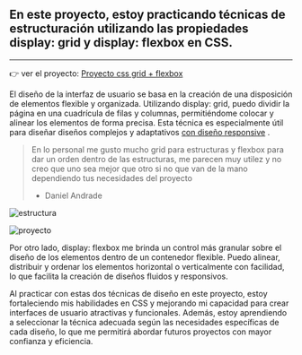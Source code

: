 ## En este proyecto, estoy practicando técnicas de estructuración utilizando las propiedades display: grid y display: flexbox en CSS.

---

👉 ver el proyecto: [Proyecto css grid + flexbox](https://danielandradecv.github.io/Practica-de-Display-Grid-y-FlexBox/)

El diseño de la interfaz de usuario se basa en la creación de una disposición de elementos flexible y organizada. Utilizando display: grid, puedo dividir la página en una cuadrícula de filas y columnas, permitiéndome colocar y alinear los elementos de forma precisa. Esta técnica es especialmente útil para diseñar diseños complejos y adaptativos <ins>con diseño responsive</ins> .

> En lo personal me gusto mucho grid para estructuras y flexbox para dar un orden dentro de las estructuras, me parecen  muy utilez y no creo que uno sea mejor que otro si no que van de la mano dependiendo tus necesidades del proyecto
> - Daniel Andrade


![estructura](https://github.com/danielandradecv/Ptactica-de-Display-Grid-y-FlexBox/blob/main/img/4.jpg)


![proyecto](https://github.com/danielandradecv/Ptactica-de-Display-Grid-y-FlexBox/blob/main/img/1.jpg)

Por otro lado, display: flexbox me brinda un control más granular sobre el diseño de los elementos dentro de un contenedor flexible. Puedo alinear, distribuir y ordenar los elementos horizontal o verticalmente con facilidad, lo que facilita la creación de diseños fluidos y responsivos.

Al practicar con estas dos técnicas de diseño en este proyecto, estoy fortaleciendo mis habilidades en CSS y mejorando mi capacidad para crear interfaces de usuario atractivas y funcionales. Además, estoy aprendiendo a seleccionar la técnica adecuada según las necesidades específicas de cada diseño, lo que me permitirá abordar futuros proyectos con mayor confianza y eficiencia.
